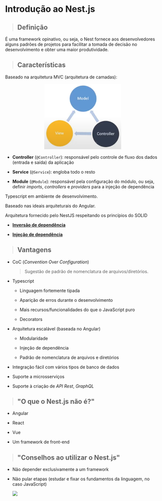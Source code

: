 # Introdução ao Nest.js

> ## **Definição**

É uma framework opinativo, ou seja, o Nest fornece aos desenvolvedores alguns padrões de projetos para facilitar a tomada de decisão no desenvolvimento e obter uma maior produtividade.

> ## **Características**

Baseado na arquitetura MVC (arquitetura de camadas):

<div align="center">
  <img src="../../assets/arquitetura-nest.png"/>
</div>

- **Controller** (`@Controller`): responsável pelo controle de fluxo dos dados (entrada e saída) da aplicação

- **Service** (`@Service`): engloba todo o resto

- **Module** (`@Module`): responsável pela configuração do módulo, ou seja, definir _imports_, _controllers_ e _providers_ para a injeção de dependência

Typescript em ambiente de desenvolvimento.

Baseado nas ideais arquiteturais do Angular.

Arquitetura fornecido pelo NestJS respeitando os princípios do SOLID

- [**Inversão de dependência**](dependency-inversion.md)

- [**Injeção de dependência**](#injeção-de-dependência)

> ## **Vantagens**

- CoC (_Convention Over Configuration_)

  > Sugestão de padrão de nomenclatura de arquivos/diretórios.

- Typescript

  - Linguagem fortemente tipada

  - Aparição de erros durante o desenvolvimento

  - Mais recursos/funcionalidades do que o JavaScript puro

  - Decorators

- Arquitetura escalável (baseada no Angular)

  - Modularidade

  - Injeção de dependência

  - Padrão de nomenclatura de arquivos e diretórios

- Integração fácil com vários tipos de banco de dados

- Suporte a microsserviços

- Suporte à criação de _API Rest_, _GraphQL_

> ## **"O que o Nest.js não é?"**

- Angular

- React

- Vue

- Um framework de front-end

> ## **"Conselhos ao utilizar o Nest.js"**

- Não depender exclusivamente a um framework

- Não pular etapas (estudar e fixar os fundamentos da linguagem, no caso JavaScript)

  ![](nao-pular-etapas.png)
